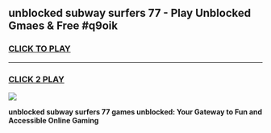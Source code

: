 
## unblocked subway surfers 77 - Play Unblocked Gmaes & Free #q9oik
<h3>
<a href="https://news.freeplayer.one?title=unblocked_subway_surfers_77&ref=24F">CLICK TO PLAY</a></h3>
<hr>

<h3>
<a href="https://news.freeplayer.one?title=unblocked_subway_surfers_77&ref=24F">CLICK 2 PLAY</a>
  
</h3>

<a href="https://news.freeplayer.one?title=unblocked_subway_surfers_77&ref=24F/"><img src="https://clearcache.store/games.png"></a>


**unblocked subway surfers 77 games unblocked: Your Gateway to Fun and Accessible Online Gaming**
